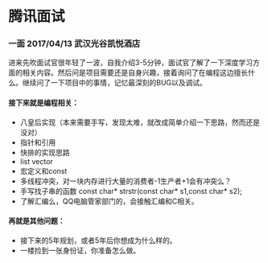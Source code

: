 # 腾讯面试
### 一面 2017/04/13 武汉光谷凯悦酒店
进来先吹面试官很年轻了一波，自我介绍3-5分钟，面试官了解了一下深度学习方面的相关内容。然后问是项目需要还是自身兴趣，接着询问了在编程这边擅长什么。继续问了一下项目中的事情，记忆最深刻的BUG以及调试。
#### 接下来就是编程相关：
* 八皇后实现（本来需要手写，发现太难，就改成简单介绍一下思路，然而还是没对）
* 指针和引用
* 快排的实现思路
* list vector
* 宏定义和const
* 多线程冲突，对一块内存进行大量的消费者-1生产者+1会有冲突么？
* 手写找子串的函数
const char* strstr(const char* s1,const char* s2);
* 了解汇编么，QQ电脑管家部门的，会接触汇编和C相关。
#### 再就是其他问题：
* 接下来的5年规划，或者5年后你想成为什么样的。
* 一楼捡到一张身份证，你准备怎么做。
